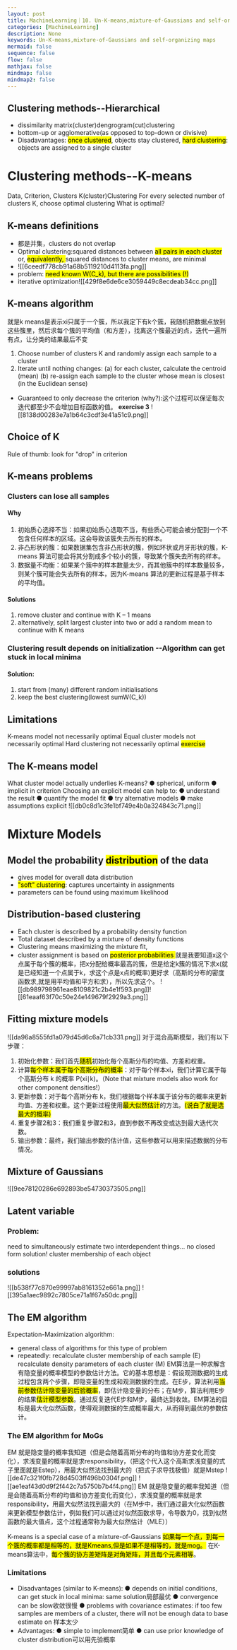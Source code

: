 ```yaml
---
layout: post
title: MachineLearning｜10. Un-K-means,mixture-of-Gaussians and self-organizing maps
categories: [MachineLearning]
description: None
keywords: Un-K-means,mixture-of-Gaussians and self-organizing maps
mermaid: false
sequence: false
flow: false
mathjax: false
mindmap: false
mindmap2: false
---
```

## Clustering methods--Hierarchical
- dissimilarity matrix(cluster)dengrogram(cut)clustering
- bottom-up or agglomerative(as opposed to top-down or divisive)
- Disadavantages: <mark class="hltr-pink">once clustered</mark>, objects stay clustered, <mark class="hltr-pink">hard clustering</mark>: objects are assigned to a single cluster
# Clustering methods--K-means
Data, Criterion, Clusters K(cluster)Clustering
For every selected number of clusters K, choose optimal clustering
What is optimal?
## K-means definitions
- 都是并集，clusters do not overlap
- Optimal clustering:squared distances between <mark class="hltr-purple">all pairs in each cluster</mark> or, <mark class="hltr-pink">equivalently, </mark>squared distances to cluster means, are minimal
- ![[6ceedf778cb91a68b5119210d4113fa.png]]
- problem: <mark class="hltr-pink">need known W(C_k), but there are possibilities (!)</mark>
-  iterative optimization![[429f8e6de6ce3059449c8ecdeab34cc.png]]
## K-means algorithm
就是k means是表示xi只属于一个簇，所以我定下有k个簇，我随机把数据点放到这些簇里，然后求每个簇的平均值（和方差），找离这个簇最近的点，迭代一遍所有点，让分类的结果最后不变
1. Choose number of clusters K and randomly assign each sample to a cluster
2. Iterate until nothing changes:
(a) for each cluster, calculate the centroid (mean)
(b) re-assign each sample to the cluster whose mean is closest (in the Euclidean sense)
- Guaranteed to only decrease the criterion (why?):这个过程可以保证每次迭代都至少不会增加目标函数的值。
**exercise 3**
![[8138d00283e7a1b64c3cdf3e41a51c9.png]]
## Choice of K
Rule of thumb: look for "drop" in criterion
## K-means problems
### Clusters can lose all samples
#### Why
1. 初始质心选择不当：如果初始质心选取不当，有些质心可能会被分配到一个不包含任何样本的区域。这会导致该簇失去所有的样本。
2. 非凸形状的簇：如果数据集包含非凸形状的簇，例如环状或月牙形状的簇，K-means 算法可能会将其分割成多个较小的簇，导致某个簇失去所有的样本。
3. 数据量不均衡：如果某个簇中的样本数量太少，而其他簇中的样本数量较多，则某个簇可能会失去所有的样本，因为K-means 算法的更新过程是基于样本的平均值。
#### Solutions
1. remove cluster and continue with K – 1 means 
2.  alternatively, split largest cluster into two or add a random mean to continue with K means
### Clustering result depends on initialization --Algorithm can get stuck in local minima
#### Solution:
1. start from (many) different random initialisations
2. keep the best clustering(lowest sumW(C_k))
## Limitations
K-means model not necessarily optimal
Equal cluster models not necessarily optimal
Hard clustering not necessarily optimal
<mark class="hltr-red">exercise </mark>
## The K-means model 
What cluster model actually underlies K-means?
● spherical, uniform
● implicit in criterion
Choosing an explicit model can help to:
● understand the result
● quantify the model fit
● try alternative models
● make assumptions explicit
![[db0c8d1c3fe1bf749e4b0a324843c71.png]]
# Mixture Models
## Model the probability <mark class="hltr-pink">distribution</mark> of the data
-  gives model for overall data distribution
- <mark class="hltr-pink"> "soft" clustering</mark>: captures uncertainty in assignments
- parameters can be found using maximum likelihood
## Distribution-based clustering
- Each cluster is described by a probability density function
-  Total dataset described by a mixture of density functions
- Clustering means maximizing the mixture fit, 
- cluster assignment is based on <mark class="hltr-pink">posterior probabilities </mark>
就是我要知道x这个点属于每个簇的概率，把x分配给概率最高的簇，但是给定k簇的情况下求x(就是已经知道一个点属于k，求这个点是x点的概率)更好求（高斯的分布的密度函数求,就是用平均值和平方和求），所以先求这个。
![[db989798961eae8109821c2b4e1f593.png]]![[61eaaf63f70c50e24e149679f2929a3.png]]
## Fitting mixture models
![[da96a8555fd1a079d45d6c6a71cb331.png]]
对于混合高斯模型，我们有以下步骤：
1. 初始化参数：我们首先<mark class="hltr-pink">随机</mark>初始化每个高斯分布的均值、方差和权重。
2. 计算<mark class="hltr-pink">每个样本属于每个高斯分布的概率</mark>：对于每个样本xi​，我们计算它属于每个高斯分布 k 的概率 P(xi​∣k)。（Note that mixture models also work for other component densities!）
3. 更新参数：对于每个高斯分布 k，我们根据每个样本属于该分布的概率来更新均值、方差和权重。这个更新过程使用<mark class="hltr-pink">最大似然估计</mark>的方法。<mark class="hltr-pink">(说白了就是选最大的概率)</mark>
4. 重复步骤2和3：我们重复步骤2和3，直到参数不再改变或达到最大迭代次数。
5. 输出参数：最终，我们输出参数的估计值，这些参数可以用来描述数据的分布情况。
## Mixture of Gaussians
![[9ee78120286e692893be54730373505.png]]
## Latent variable
### Problem: 
need to simultaneously estimate two interdependent things... no closed form solution! cluster membership of each object
### solutions
![[b538f77c870e99997ab8161352e661a.png]]
![[395a1aec9892c7805ce71a1f67a50dc.png]]
## The EM algorithm
Expectation-Maximization algorithm: 
- general class of algorithms for this type of problem
-  repeatedly: 
    recalculate cluster membership of each sample (E) 
    recalculate density parameters of each cluster (M)
EM算法是一种求解含有隐变量的概率模型的参数估计方法。它的基本思想是：假设观测数据的生成过程包含两个步骤，即隐变量的生成和观测数据的生成。在E步，算法利用<mark class="hltr-pink">当前参数估计隐变量的后验概率</mark>，即估计隐变量的分布；在M步，算法利用E步的结果<mark class="hltr-pink">估计模型参数</mark>。通过反复迭代E步和M步，最终达到收敛。EM算法的目标是最大化似然函数，使得观测数据的生成概率最大，从而得到最优的参数估计。
### The EM algorithm for MoGs
EM 就是隐变量的概率我知道（但是会随着高斯分布的均值和协方差变化而变化），求浅变量的概率就是求responsibility，（把这个代入这个高斯求浅变量的式子里面就是Estep），用最大似然法找到最大的（把式子求导找极值）就是Mstep
![[de47c321f0fb728d4503ff496b0304f.png]]
![[ae1eaf43d0d9f2f442c7a5750b7b4f4.png]]
EM 就是隐变量的概率我知道（但是会随着高斯分布的均值和协方差变化而变化），求浅变量的概率就是求responsibility，用最大似然法找到最大的（在M步中，我们通过最大化似然函数来更新模型参数估计，例如我们可以通过对似然函数求导，令导数为0，找到似然函数的最大值点，这个过程通常称为最大似然估计（MLE））

K-means is a special case of a mixture-of-Gaussians
<mark class="hltr-orange">如果每一个点，到每一个簇的概率都是相等的，就是Kmeans,但是如果不是相等的，就是mog。</mark>
在K-means算法中，<mark class="hltr-orange">每个簇的协方差矩阵是对角矩阵，并且每个元素相等</mark>。
### Limitations
- Disadvantages (similar to K-means):
● depends on initial conditions, can get stuck in local minima: same solution局部最优
● convergence can be slow收敛很慢
● problems with covariance estimates: if too few samples are members of a cluster, there will not be enough data to base estimate on 样本太少
-  Advantages:
● simple to implement简单
● can use prior knowledge of cluster distribution可以用先验概率
